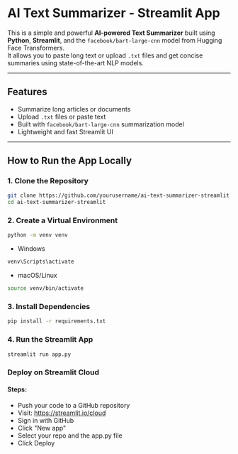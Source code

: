 #  AI Text Summarizer - Streamlit App

This is a simple and powerful **AI-powered Text Summarizer** built using **Python**, **Streamlit**, and the `facebook/bart-large-cnn` model from Hugging Face Transformers.  
It allows you to paste long text or upload `.txt` files and get concise summaries using state-of-the-art NLP models.

---

##  Features

- Summarize long articles or documents
- Upload `.txt` files or paste text
- Built with `facebook/bart-large-cnn` summarization model
- Lightweight and fast Streamlit UI

---

##  How to Run the App Locally

###  1. Clone the Repository

```bash
git clone https://github.com/yourusername/ai-text-summarizer-streamlit.git
cd ai-text-summarizer-streamlit
```

###  2. Create a Virtual Environment

```bash
python -m venv venv
```
- Windows
```bash
venv\Scripts\activate
```
- macOS/Linux
```bash
source venv/bin/activate
```

###  3. Install Dependencies

```bash
pip install -r requirements.txt
```

###  4. Run the Streamlit App
```bash
streamlit run app.py
```

###  Deploy on Streamlit Cloud

#### Steps:
- Push your code to a GitHub repository
- Visit: https://streamlit.io/cloud
- Sign in with GitHub
- Click "New app"
- Select your repo and the app.py file
- Click Deploy
